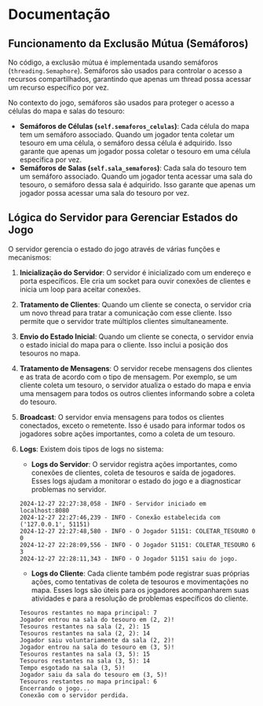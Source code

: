 # Documentação

## Funcionamento da Exclusão Mútua (Semáforos)

No código, a exclusão mútua é implementada usando semáforos (`threading.Semaphore`). Semáforos são usados para controlar o acesso a recursos compartilhados, garantindo que apenas um thread possa acessar um recurso específico por vez.

No contexto do jogo, semáforos são usados para proteger o acesso a células do mapa e salas do tesouro:

- **Semáforos de Células (`self.semaforos_celulas`)**: Cada célula do mapa tem um semáforo associado. Quando um jogador tenta coletar um tesouro em uma célula, o semáforo dessa célula é adquirido. Isso garante que apenas um jogador possa coletar o tesouro em uma célula específica por vez.
- **Semáforos de Salas (`self.sala_semaforos`)**: Cada sala do tesouro tem um semáforo associado. Quando um jogador tenta acessar uma sala do tesouro, o semáforo dessa sala é adquirido. Isso garante que apenas um jogador possa acessar uma sala do tesouro por vez.

## Lógica do Servidor para Gerenciar Estados do Jogo

O servidor gerencia o estado do jogo através de várias funções e mecanismos:

1. **Inicialização do Servidor**: O servidor é inicializado com um endereço e porta específicos. Ele cria um socket para ouvir conexões de clientes e inicia um loop para aceitar conexões.

2. **Tratamento de Clientes**: Quando um cliente se conecta, o servidor cria um novo thread para tratar a comunicação com esse cliente. Isso permite que o servidor trate múltiplos clientes simultaneamente.

3. **Envio do Estado Inicial**: Quando um cliente se conecta, o servidor envia o estado inicial do mapa para o cliente. Isso inclui a posição dos tesouros no mapa.

4. **Tratamento de Mensagens**: O servidor recebe mensagens dos clientes e as trata de acordo com o tipo de mensagem. Por exemplo, se um cliente coleta um tesouro, o servidor atualiza o estado do mapa e envia uma mensagem para todos os outros clientes informando sobre a coleta do tesouro.

5. **Broadcast**: O servidor envia mensagens para todos os clientes conectados, exceto o remetente. Isso é usado para informar todos os jogadores sobre ações importantes, como a coleta de um tesouro.

6. **Logs**: Existem dois tipos de logs no sistema:

    - **Logs do Servidor**: O servidor registra ações importantes, como conexões de clientes, coleta de tesouros e saída de jogadores. Esses logs ajudam a monitorar o estado do jogo e a diagnosticar problemas no servidor.

    ```
    2024-12-27 22:27:38,058 - INFO - Servidor iniciado em localhost:8080
    2024-12-27 22:27:46,239 - INFO - Conexão estabelecida com ('127.0.0.1', 51151)
    2024-12-27 22:27:48,580 - INFO - O Jogador 51151: COLETAR_TESOURO 0 0
    2024-12-27 22:28:09,556 - INFO - O Jogador 51151: COLETAR_TESOURO 6 3
    2024-12-27 22:28:11,343 - INFO - O Jogador 51151 saiu do jogo.
    ```
    
    - **Logs do Cliente**: Cada cliente também pode registrar suas próprias ações, como tentativas de coleta de tesouros e movimentações no mapa. Esses logs são úteis para os jogadores acompanharem suas atividades e para a resolução de problemas específicos do cliente.

    ```
    Tesouros restantes no mapa principal: 7
    Jogador entrou na sala do tesouro em (2, 2)!
    Tesouros restantes na sala (2, 2): 15
    Tesouros restantes na sala (2, 2): 14
    Jogador saiu voluntariamente da sala (2, 2)!
    Jogador entrou na sala do tesouro em (3, 5)!
    Tesouros restantes na sala (3, 5): 15
    Tesouros restantes na sala (3, 5): 14
    Tempo esgotado na sala (3, 5)!
    Jogador saiu da sala do tesouro em (3, 5)!
    Tesouros restantes no mapa principal: 6
    Encerrando o jogo...
    Conexão com o servidor perdida.
    ```